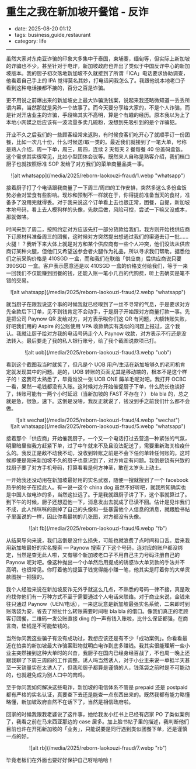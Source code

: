 # 重生之我在新加坡开餐馆 - 反诈

- date: 2025-08-20 01:12
- tags: business,guide,restaurant
- category: life

-------------------

虽然大家对东南亚诈骗的印象大多集中于泰国，柬埔寨，缅甸等，但实际上新加坡的诈骗也不少。甚至针对于电诈，新加坡政府也弄出了类似于中国反诈中心的新加坡版本。我的厨子初次落地新加坡不久就接到了所谓「ICA」电话要求协助调查，他看着自己手上的 IPA 觉得莫名其妙，打电话问我怎么了。我跟他说本地老口子看到这种电话接都不接的，百分之百是诈骗。

更不用说之前爆出来的新加坡史上最大诈骗洗钱案，说起来我还略微知道一丢丢所谓内幕，当然那就是另外一个故事了。而今天要分享给大家的，不是个人诈骗，而是针对开店业主的诈骗，手段嘛其实不高明，算是个有趣的经历。原本我以为上了本地小网媒之后应该有一波流量多卖几碗粉，没想到先吸引到的是个诈骗犯。

开业不久之后我们的一些顾客经常来返购，有时候食客们吃开心了就顺手订一份团餐，比如一次几十份，什么时候送/取一类的。最近我们就接到了一笔大单，号称是熟人介绍，周一下单，周三，周四，连续 2 天每天 2 餐每餐 40 份盖码盒饭。这个需求其实很常见，比如小型团体会议等。既然来人自称是熟客介绍，我们档口厨子也就按照标准 SOP 发给了对方我们的菜单商量品类一事。

<center>![alt whatsapp](/media/2025/reborn-laokouzi-fraud/1.webp "whatsapp")</center>

接着厨子打了个电话跟我商量了一下周三/周四的工作安排，突然多这么多份盒饭势必会对堂食有些影响。现炒和预制不一样就在于，你得提前准备当天的食材，准备多了没用完就得丢。对于我来说这个订单看上去也很正常，团餐，自提，新加坡本地号码，看上去人模狗样的头像，先款后做，风险可控，尝试一下嘛又没成本，那就做咯。

时间来到了周二，按照约定对方应该先打一部分货款给我们，我方则开始找供应商下订原材料准备周三的团餐，这时候对方突然提出想通过我们的渠道去订一批……火腿！？我听下来大体上就是对方和某个供应商有一些个人冲突，他们没法从供应商订某种火腿，但他们又希望送参会者火腿作为礼品，所以寻求我们帮助。据悉他们之前采购价格是 410SGD 一盒，而和我们在联络「供应商」后供应商说只要 390SGD 一盒。客户表示愿意还是以 410SGD 一盒的价格支付给我们，等于一来一回我们不仅能赚到团餐的钱，还能入账一笔小几百的代购费，听上去确实是笔不错的交易。

<center>![alt whatsapp](/media/2025/reborn-laokouzi-fraud/2.webp "whatsapp")</center>

就当厨子在跟我说这个事的时候我就已经嗅到了一丝不寻常的气息，于是要求对方先全款后下订单，见不到钱肯定不会动手，于是厨子开始跟对方商量打款一事。先是把公司 Paynow QR 发给对方，对方表示唉你们这 QR 有问题，大额转账失败，好吧我们用的 Aspire 的公账使用 VPA 收款确实有类似的问题上报过，这个我认。我就让厨子给对方我的电话号码走个人 Paynow 收款，对方表示不行还是没法转入。最后要走了我的私人银行账号，给了我个截图说款项已打。

<center>![alt uob](/media/2025/reborn-laokouzi-fraud/3.webp "uob")</center>

看到这个截图我当时就笑了，但凡是个 UOB 用户/生活在新加坡够久的老司机肯定就发现其中的问题。是的，UOB 转账的页面尤其是移动端的，根本不是这个样子的！这我可太熟悉了，毕竟谁没一张 UOB ONE 薅羊毛呢对吧。我打开 OCBC 一看，果然一毛钱都没有入账。这时候对方开始催促厨子下单，什么院长也谈好了，转账可能有一两个小时延迟（当新加坡的 FAST 不存在？） bla bla 的，总之就是急，很急，速下。这倒是没啥，我反正就说了，钱没到手之前我们什么都不会做。

<center>![alt wechat](/media/2025/reborn-laokouzi-fraud/4.webp "wechat")</center>
<center>![alt whatsapp](/media/2025/reborn-laokouzi-fraud/5.webp "whatsapp")</center>

接着那个「供应商」开始催我厨子，一个又一个电话打过去营造一种紧张的气氛，明里暗里催我方赶紧下单，过了中午就来不及且没法配送了，需要重新海关检疫什么的。我反正是敌不动我不动，没收到转账之前是不会下任何单转任何账的。这时候即便是刚来新加坡不久的厨子也意识到了，对方肯定有问题。我倒是饶有兴致的找厨子要了对方手机号码，打算看看是何方神圣，敢在太岁头上动土。

一开始我还没动用在新加坡最好用的实名武器，随便一搜就搜到了一个 facebook 热乎的帖子在挂此人。有一说一这个 china dog 虽然不好听吧，就我所知确实也是中国人做电诈的多，当然这扯远了。于是我就跟厨子讲了下，这个事就算过了。到下午的时候，厨子还想逗他一下，消息发出去就成了已读不回。估计是见诈我们不成，此人悄咪咪的删掉了自己的头像和一些暴露他个人信息的消息，就跟脸书帖子里面说的一样，因此你看最初的几张图，对方都没有头像。

<center>![alt fb](/media/2025/reborn-laokouzi-fraud/6.webp "fb")</center>

从结果导向来说，我们店倒是没什么损失，可能也就浪费了点时间和口舌。后来我用新加坡最好的实名搜索 — Paynow 搜索了下这个号码，连对应的账户都没绑定，当然是查无此人啦，又有哪个新加坡老口子不用自己主力号码注册自己的 Paynow 呢对吧。像这种抛出一个小单然后用提成的诱惑诈大单货款的手法并不高明，也很常见。你盯着他的提篮子钱觉得能小赚一笔，他其实是盯着你的大单货款图捞一把狠的。

我个人经验来说在新加坡反诈无外乎就这么几点，不熟悉的号码一律不接，真是政府找你他们有一万种方式不至于需要通过个人电话来联络。对于商业来说，金钱来往只通过 Paynow（UEN/电话），一来这玩意是新加坡最强实名系统，二来即时到账落袋为安，省去了掰扯什么转账需要时间啦 bla bla 的借口。像我们真正的老顾客订团餐，二维码一发公账直接 ding 的一声有钱入账啦，比什么保证都强，在商言商，垫钱是不可能垫钱的。

当然你问我这些骗子有没有成功过，我想应该还是有不少「成功案例」。你看看最近在拍卖的新加坡最大诈骗案赃物就明白电诈到底多赚钱。我其实很能理解一些小业主突然接到这种大单时的兴奋，我厨子在国内已经身经百战了，不也周一晚上还跟我聊了下周三周四的工作调整。诱人吗当然诱人，对于小业主来说一单抵半天甚至一天销量实在太诱人了，但我和厨子都算是谨慎的人，钱落袋之前时是不可能动的，也就避免成为别人口中的肉鸡。

至于你问我如何解决这些电诈，新加坡的电信体系不管是 prepaid 还是 postpaid 都有严格的实名认证，真要查下去还是能查一点东西出来的。既然我都有能力略懂略懂，新加坡政府自然不在话下了，当然是相信政府啦。

回家的时候我跟我老婆说了这件事，她给我发小红书上已经有店家 PO 了类似案例了，我看之前在马来西亚那边的 case 居多。加上脸书帖子里的描述，我判断他们目前也许在开拓新加坡的「业务」，只能说要是同行遇到类似团餐下单，还是谨慎一点的好。

<center>![alt rb](/media/2025/reborn-laokouzi-fraud/7.webp "rb")</center>

毕竟老板们在外面也要好好保护自己呀哈哈哈！